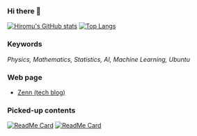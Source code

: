 ### Hi there 👋

[![Hiromu's GitHub stats](https://github-readme-stats.vercel.app/api?username=Hiromu-USHIHARA)](https://github.com/anuraghazra/github-readme-stats)
[![Top Langs](https://github-readme-stats.vercel.app/api/top-langs/?username=Hiromu-USHIHARA&hide=css,html,jupyter%20notebook)](https://github.com/anuraghazra/github-readme-stats)

### Keywords
*Physics, Mathematics, Statistics, AI, Machine Learning, Ubuntu*

### Web page

- [Zenn (tech blog)](https://zenn.dev/hiromu_ushihara)


### Picked-up contents

[![ReadMe Card](https://github-readme-stats.vercel.app/api/pin/?username=Hiromu-Ushihara&repo=introMCWF&show_owner=true)](https://github.com/Hiromu-USHIHARA/introMCWF.git)
[![ReadMe Card](https://github-readme-stats.vercel.app/api/pin/?username=Hiromu-Ushihara&repo=web-monitor&show_owner=true)](https://github.com/Hiromu-USHIHARA/web-monitor.git)
